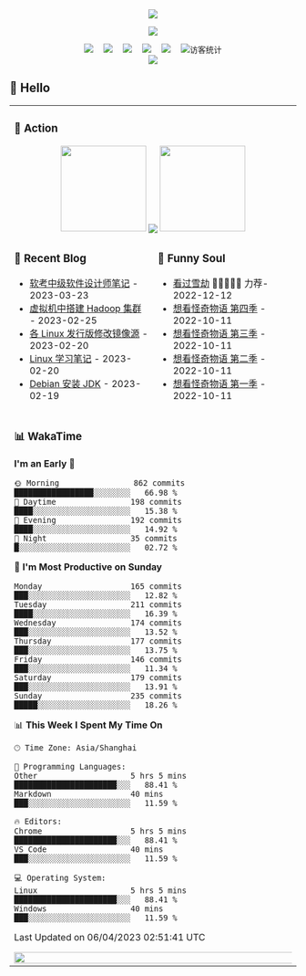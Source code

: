 <div align="center">

  <!-- dynamic typing effect 动态打字效果 -->
  <div align="center">
    <a href="https://lisir.me/">
      <img src="https://readme-typing-svg.herokuapp.com/?lines=今日事，今日毕;任何不能摧毁你的东西;都将使你更加强大;你需要掌控自己的生活;而不是被生活掌控&center=true&size=25">
    </a>
  </div>

  <!-- knock code pictures 敲代码的图片 -->
  <img order-radius="100px" src="https://img.wkwbk.eu.org/i/wkwbk/001.gif"><br>

  <!-- profile logo 个人资料徽标 -->
  <div align="center">
    <a href="https://lisir.me/" title="点击跳转"><img src="https://img.shields.io/badge/Website-博客主页-blue"></a>&emsp;
    <a href="https://blog.lisir.me/" title="点击跳转"><img src="https://img.shields.io/badge/Blog-个人博客-red"></a>&emsp;
    <a href="https://cloud.lisir.me/" title="点击跳转"><img src="https://img.shields.io/badge/Alist-我的云盘-green"></a>&emsp;
    <a href="https://photo.lisir.me/" title="点击跳转"><img src="https://img.shields.io/badge/Photo-时光相册-purple"></a>&emsp;
    <a href="https://nz.lisir.me/" title="点击跳转"><img src="https://img.shields.io/badge/Nezha-监控面板-blueviolet"></a>&emsp;
    <!-- visitor statistics logo 访客数统计徽标 -->
    <img src="https://visitor-badge.glitch.me/badge?page_id=wkwbk" alt="访客统计" />
  </div>

  <!-- Snake Code Contribution Map 贪吃蛇代码贡献图 -->
  <img src="https://gcore.jsdelivr.net/gh/wkwbk/wkwbk/assets/github-contribution-grid-snake.svg">

</div>

## 🙋 Hello

<table width="960px">
<tr>
<td colspan="2" valign="top" width="100%">

### 🚀 Action

<!-- github-readme-streak-stats 连续提交代码天数记录 -->
<div align="center">
  <img width="150" src="https://img.wkwbk.eu.org/i/wkwbk/002.png">
  <img align="center" src="https://github-readme-streak-stats.herokuapp.com/?user=wkwbk&theme=dark&hide_border=true">
  <img width="150" src="https://img.wkwbk.eu.org/i/wkwbk/001.png">
</div>

</td>
</tr>

<tr>
<td valign="top" width="50%">

<!-- 近期博客 -->
### 📃 Recent Blog

<!-- START_SECTION:blog -->
* <a href='https://blog.lisir.me/posts/3d3a7fb3/' target='_blank'>软考中级软件设计师笔记</a> - 2023-03-23
* <a href='https://blog.lisir.me/posts/9c43781b/' target='_blank'>虚拟机中搭建 Hadoop 集群</a> - 2023-02-25
* <a href='https://blog.lisir.me/posts/d7a91b5f/' target='_blank'>各 Linux 发行版修改镜像源</a> - 2023-02-20
* <a href='https://blog.lisir.me/posts/c9e20737/' target='_blank'>Linux 学习笔记</a> - 2023-02-20
* <a href='https://blog.lisir.me/posts/372c544f/' target='_blank'>Debian 安装 JDK</a> - 2023-02-19
<!-- END_SECTION:blog -->

</td>
<td valign="top" width="50%">

<!-- 豆瓣 -->
### 🤾 Funny Soul

<!-- START_SECTION:douban -->
* <a href='http://movie.douban.com/subject/35390640/' target='_blank'>看过雪劫</a> 🌟🌟🌟🌟🌟 力荐- 2022-12-12
* <a href='http://movie.douban.com/subject/27194292/' target='_blank'>想看怪奇物语 第四季</a> - 2022-10-11
* <a href='http://movie.douban.com/subject/27119156/' target='_blank'>想看怪奇物语 第三季</a> - 2022-10-11
* <a href='http://movie.douban.com/subject/26844438/' target='_blank'>想看怪奇物语 第二季</a> - 2022-10-11
* <a href='http://movie.douban.com/subject/26359270/' target='_blank'>想看怪奇物语 第一季</a> - 2022-10-11
<!-- END_SECTION:douban -->

</td>
</tr>

</td>
<td colspan="2" valign="top" width="50%">

<!-- wakatime 统计 -->
### 📊 WakaTime

<!--START_SECTION:waka-->
**I'm an Early 🐤**

```text
🌞 Morning                862 commits         █████████████████░░░░░░░░   66.98 % 
🌆 Daytime                198 commits         ████░░░░░░░░░░░░░░░░░░░░░   15.38 % 
🌃 Evening                192 commits         ████░░░░░░░░░░░░░░░░░░░░░   14.92 % 
🌙 Night                  35 commits          █░░░░░░░░░░░░░░░░░░░░░░░░   02.72 % 
```

📅 **I'm Most Productive on Sunday**

```text
Monday                   165 commits         ███░░░░░░░░░░░░░░░░░░░░░░   12.82 % 
Tuesday                  211 commits         ████░░░░░░░░░░░░░░░░░░░░░   16.39 % 
Wednesday                174 commits         ███░░░░░░░░░░░░░░░░░░░░░░   13.52 % 
Thursday                 177 commits         ███░░░░░░░░░░░░░░░░░░░░░░   13.75 % 
Friday                   146 commits         ███░░░░░░░░░░░░░░░░░░░░░░   11.34 % 
Saturday                 179 commits         ███░░░░░░░░░░░░░░░░░░░░░░   13.91 % 
Sunday                   235 commits         █████░░░░░░░░░░░░░░░░░░░░   18.26 % 
```

📊 **This Week I Spent My Time On**

```text
🕑︎ Time Zone: Asia/Shanghai

💬 Programming Languages: 
Other                    5 hrs 5 mins        ██████████████████████░░░   88.41 % 
Markdown                 40 mins             ███░░░░░░░░░░░░░░░░░░░░░░   11.59 % 

🔥 Editors: 
Chrome                   5 hrs 5 mins        ██████████████████████░░░   88.41 % 
VS Code                  40 mins             ███░░░░░░░░░░░░░░░░░░░░░░   11.59 % 

💻 Operating System: 
Linux                    5 hrs 5 mins        ██████████████████████░░░   88.41 % 
Windows                  40 mins             ███░░░░░░░░░░░░░░░░░░░░░░   11.59 % 
```

 Last Updated on 06/04/2023 02:51:41 UTC
<!--END_SECTION:waka-->

<img width="200%" src="https://gcore.jsdelivr.net/gh/wkwbk/wkwbk/assets/images/hr.gif" />
</td>
</tr>
</table>
